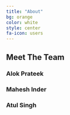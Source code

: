 ```yaml
---
title: "About"
bg: orange
color: white
style: center
fa-icon: users
---
```


## Meet The Team

### Alok Prateek
### Mahesh Inder
### Atul Singh